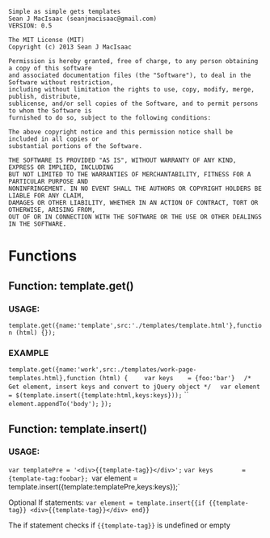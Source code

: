     Simple as simple gets templates 
    Sean J MacIsaac (seanjmacisaac@gmail.com)
    VERSION: 0.5

    The MIT License (MIT)
    Copyright (c) 2013 Sean J MacIsaac

    Permission is hereby granted, free of charge, to any person obtaining a copy of this software 
    and associated documentation files (the "Software"), to deal in the Software without restriction, 
    including without limitation the rights to use, copy, modify, merge, publish, distribute, 
    sublicense, and/or sell copies of the Software, and to permit persons to whom the Software is 
    furnished to do so, subject to the following conditions:

    The above copyright notice and this permission notice shall be included in all copies or 
    substantial portions of the Software.

    THE SOFTWARE IS PROVIDED "AS IS", WITHOUT WARRANTY OF ANY KIND, EXPRESS OR IMPLIED, INCLUDING 
    BUT NOT LIMITED TO THE WARRANTIES OF MERCHANTABILITY, FITNESS FOR A PARTICULAR PURPOSE AND 
    NONINFRINGEMENT. IN NO EVENT SHALL THE AUTHORS OR COPYRIGHT HOLDERS BE LIABLE FOR ANY CLAIM, 
    DAMAGES OR OTHER LIABILITY, WHETHER IN AN ACTION OF CONTRACT, TORT OR OTHERWISE, ARISING FROM, 
    OUT OF OR IN CONNECTION WITH THE SOFTWARE OR THE USE OR OTHER DEALINGS IN THE SOFTWARE. 

# Functions

## Function: template.get()

### USAGE: 
`template.get({name:'template',src:'./templates/template.html'},function (html) {});`

### EXAMPLE
`template.get({name:'work',src:./templates/work-page-templates.html},function (html) {`
`    var keys    = {foo:'bar'}`
`  /* Get element, insert keys and convert to jQuery object */`
`  var element = $(template.insert({template:html,keys:keys}));`
``
`  element.appendTo('body');`
`});`

## Function: template.insert()

### USAGE: 

`var templatePre = '<div>{{template-tag}}</div>';`
`var keys        = {template-tag:foobar};
`var element     = template.insert({template:templatePre,keys:keys});`

Optional If statements: 
`var element = template.insert{{if {{template-tag}} <div>{{template-tag}}</div> end}}`

The if statement checks if `{{template-tag}}` is undefined or empty
